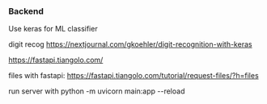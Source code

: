 ### Backend

Use keras for ML classifier

digit recog https://nextjournal.com/gkoehler/digit-recognition-with-keras

https://fastapi.tiangolo.com/

files with fastapi: https://fastapi.tiangolo.com/tutorial/request-files/?h=files

run server with python -m uvicorn main:app --reload